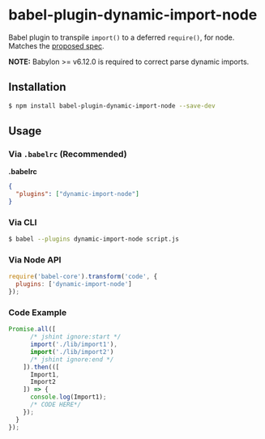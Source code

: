 # babel-plugin-dynamic-import-node

Babel plugin to transpile `import()` to a deferred `require()`, for node. Matches the [proposed spec](https://github.com/domenic/proposal-import-function).

**NOTE:** Babylon >= v6.12.0 is required to correct parse dynamic imports.

## Installation

```sh
$ npm install babel-plugin-dynamic-import-node --save-dev
```

## Usage

### Via `.babelrc` (Recommended)

**.babelrc**

```json
{
  "plugins": ["dynamic-import-node"]
}
```

### Via CLI

```sh
$ babel --plugins dynamic-import-node script.js
```

### Via Node API

```javascript
require('babel-core').transform('code', {
  plugins: ['dynamic-import-node']
});
```

### Code Example
```javascript
Promise.all([
      /* jshint ignore:start */
      import('./lib/import1'),
      import('./lib/import2')
      /* jshint ignore:end */
    ]).then(([
      Import1,
      Import2
    ]) => {
      console.log(Import1);
      /* CODE HERE*/
    });
  }
});
```
